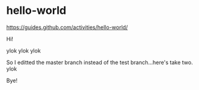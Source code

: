 # hello-world
https://guides.github.com/activities/hello-world/

Hi!

ylok ylok ylok

So I editted the master branch instead of the test branch...here's take two. ylok

Bye!
